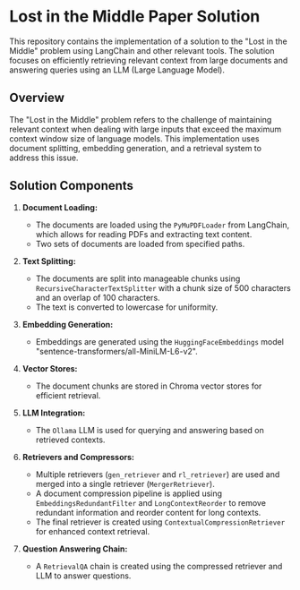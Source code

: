 # Lost in the Middle Paper Solution

This repository contains the implementation of a solution to the "Lost in the Middle" problem using LangChain and other relevant tools. The solution focuses on efficiently retrieving relevant context from large documents and answering queries using an LLM (Large Language Model).

## Overview

The "Lost in the Middle" problem refers to the challenge of maintaining relevant context when dealing with large inputs that exceed the maximum context window size of language models. This implementation uses document splitting, embedding generation, and a retrieval system to address this issue.

## Solution Components

1. **Document Loading:**
   - The documents are loaded using the `PyMuPDFLoader` from LangChain, which allows for reading PDFs and extracting text content.
   - Two sets of documents are loaded from specified paths.

2. **Text Splitting:**
   - The documents are split into manageable chunks using `RecursiveCharacterTextSplitter` with a chunk size of 500 characters and an overlap of 100 characters. 
   - The text is converted to lowercase for uniformity.

3. **Embedding Generation:**
   - Embeddings are generated using the `HuggingFaceEmbeddings` model "sentence-transformers/all-MiniLM-L6-v2".

4. **Vector Stores:**
   - The document chunks are stored in Chroma vector stores for efficient retrieval.

5. **LLM Integration:**
   - The `Ollama` LLM is used for querying and answering based on retrieved contexts.

6. **Retrievers and Compressors:**
   - Multiple retrievers (`gen_retriever` and `rl_retriever`) are used and merged into a single retriever (`MergerRetriever`).
   - A document compression pipeline is applied using `EmbeddingsRedundantFilter` and `LongContextReorder` to remove redundant information and reorder content for long contexts.
   - The final retriever is created using `ContextualCompressionRetriever` for enhanced context retrieval.

7. **Question Answering Chain:**
   - A `RetrievalQA` chain is created using the compressed retriever and LLM to answer questions.
